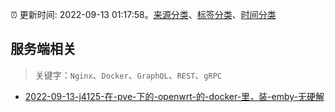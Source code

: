 :alarm_clock: 更新时间: 2022-09-13 01:17:58。[来源分类](../README.md)、[标签分类](../TAGS.md)、[时间分类](../TIMELINE.md)

## 服务端相关


> 关键字：`Nginx`、`Docker`、`GraphQL`、`REST`、`gRPC`



- [2022-09-13-j4125-在-pve-下的-openwrt-的-docker-里，装-emby-无硬解](https://www.v2ex.com/t/879585) 